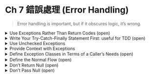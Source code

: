 # Ch 7 錯誤處理 (Error Handling)

> Error  handling  is  important,  but  if  it obscures logic, it’s wrong.


<details>
  <summary>Use Exceptions Rather Than Return Codes (open)</summary>

  ```java
  // Bad
function sendShutDown() {
	const handleRes = getHandle(DEV1)
	if (handleRes !== DEVICE_HANDLE.INVALID) {
		// do something...
	} else {
		console.log("Device suspended.  Unable to shut down")
	}
}

// Good
function sendShutDown() {
	try {
		const handleRes = getHandle(DEV1)
		if (handleRes !== DEVICE_HANDLE.INVALID) {
			// do something...
		} else {
			console.log("Device suspended.  Unable to shut down")
		}
	} catch(error) {
		console.error(error)
	}
	
}
function getHandle(type) {
	// ...
	 throw new Error("Invalid handle for: " + id.toString());
	// ...
}
  ```
</details>



<details>
  <summary>Write Your Try-Catch-Finally Statement First: useful for TDD (open)</summary>

  ```javascript
    ex.
// @Test case
function getFileShouldThrowOnInvalidFileName() {
	// if file does not exist, should return "invalid - file"
    let file = getFile("adsjfklsd")
	return file == "invalid - file"
}
function getFileShouldReturnFileContent() {
	// if files exists, return file
    let file = getFile("existFile.txt")
	return file == "existFile.txt"
}

// [code]
function getFile(path) {
	try {
		const file = getFileFromStream()
		// ...
		return file
	} catch(error) {
		return "invalid - file"
	} finally {
		// ...
	}
}
  
  ```
</details>


<details>
  <summary>Use Unchecked Exceptions</summary>

  ```
  
  ```
</details>


<details>
  <summary>Provide Context with Exceptions</summary>

```

```
</details>


<details>
  <summary>Deﬁne Exception Classes in Terms of a Caller’s Needs (open)</summary>

```
  // Bad
ACMEPort port = new ACMEPort(12);
try {
  port.open();
} catch (DeviceResponseException e) {
  reportPortError(e);
  logger.log("Device response exception", e);
} catch (ATM1212UnlockedException e) {
  reportPortError(e);
  logger.log("Unlock exception", e);
} catch (GMXError e) {
  reportPortError(e);
  logger.log("Device response exception");
} finally {
  …
}

// Good
LocalPort port = new LocalPort(12);
try {
  port.open();
} catch (PortDeviceFailure e) {
  reportError(e);
  logger.log(e.getMessage(), e);
} finally {
  …
}

public class LocalPort {
  private ACMEPort innerPort;
  public LocalPort(int portNumber) {
    innerPort = new ACMEPort(portNumber);
  }
  public void open() {
    try {
      innerPort.open();
    } catch (DeviceResponseException e) {
      throw new PortDeviceFailure(e);
    } catch (ATM1212UnlockedException e) {
      throw new PortDeviceFailure(e);
    } catch (GMXError e) {
	  throw new PortDeviceFailure(e);
    }
  }
…
```
</details>



<details>
  <summary>Deﬁne the Normal Flow (open)</summary>

  ```
  let pageViews = 0
let errorLogs = []
function recordPageViewThanLog() {
	try {
		pageViews += 1
	} catch(error) {
		console.error(error)
		errorLogs.push(error)
	}
}
  ```
</details>


<details>
  <summary>Don’t Return Null (open)</summary>

```java 
    // Bad
List<Employee> employees = getEmployees();
if (employees != null) {
  for(Employee e : employees) {
    totalPay += e.getPay();
  }
}

    
    // Good
List<Employee> employees = getEmployees();
for(Employee e : employees) {
  totalPay += e.getPay();
}

public List<Employee> getEmployees() {
    List<Employee> employees = employeeRepository.findAll();
    if(employees.isEmpty()) 
        return Collections.emptyList();
    return employees;
}

```
    </Employee></Employee></Employee></Employee>
</details>






<details>
  <summary>Don’t Pass Null (open)</summary>

```java
public class MetricsCalculator {
  public double xProjection(Point p1, Point p2) {
    return (p2.x – p1.x) * 1.5;
  }
  …
}
calculator.xProjection(null, new Point(12, 13)); // will cause error

// better
public class MetricsCalculator 
{
  public double xProjection(Point p1, Point p2) {
    if (p1 == null || p2 == null) {
      throw InvalidArgumentException(
        "Invalid argument for MetricsCalculator.xProjection");
    }
    return (p2.x – p1.x) * 1.5;
  }
}

// recommand
public class MetricsCalculator {
  public double xProjection(Point p1, Point p2) {
    assert p1 != null : "p1 should not be null";
    assert p2 != null : "p2 should not be null";
    return (p2.x – p1.x) * 1.5;
  }
}
```
</details>

